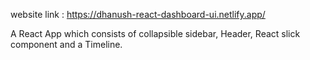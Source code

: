 website link : https://dhanush-react-dashboard-ui.netlify.app/

A React App which consists of collapsible sidebar, Header, React slick component and a Timeline.
